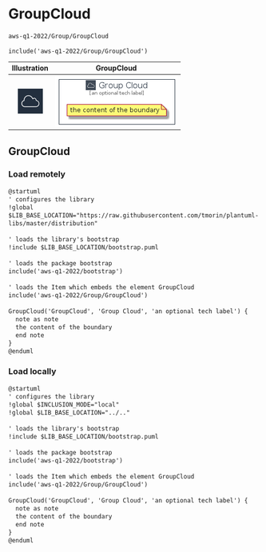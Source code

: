 # GroupCloud


```text
aws-q1-2022/Group/GroupCloud
```

```text
include('aws-q1-2022/Group/GroupCloud')
```



| Illustration | GroupCloud |
| :---: | :---: |
| ![illustration for Illustration](../../aws-q1-2022/Resource/GroupIcons/Cloud.png) | ![illustration for GroupCloud](../../aws-q1-2022/Group/GroupCloud.Local.png) |




## GroupCloud

### Load remotely
```plantuml
@startuml
' configures the library
!global $LIB_BASE_LOCATION="https://raw.githubusercontent.com/tmorin/plantuml-libs/master/distribution"

' loads the library's bootstrap
!include $LIB_BASE_LOCATION/bootstrap.puml

' loads the package bootstrap
include('aws-q1-2022/bootstrap')

' loads the Item which embeds the element GroupCloud
include('aws-q1-2022/Group/GroupCloud')

GroupCloud('GroupCloud', 'Group Cloud', 'an optional tech label') {
  note as note
  the content of the boundary
  end note
}
@enduml
```

### Load locally
```plantuml
@startuml
' configures the library
!global $INCLUSION_MODE="local"
!global $LIB_BASE_LOCATION="../.."

' loads the library's bootstrap
!include $LIB_BASE_LOCATION/bootstrap.puml

' loads the package bootstrap
include('aws-q1-2022/bootstrap')

' loads the Item which embeds the element GroupCloud
include('aws-q1-2022/Group/GroupCloud')

GroupCloud('GroupCloud', 'Group Cloud', 'an optional tech label') {
  note as note
  the content of the boundary
  end note
}
@enduml
```

